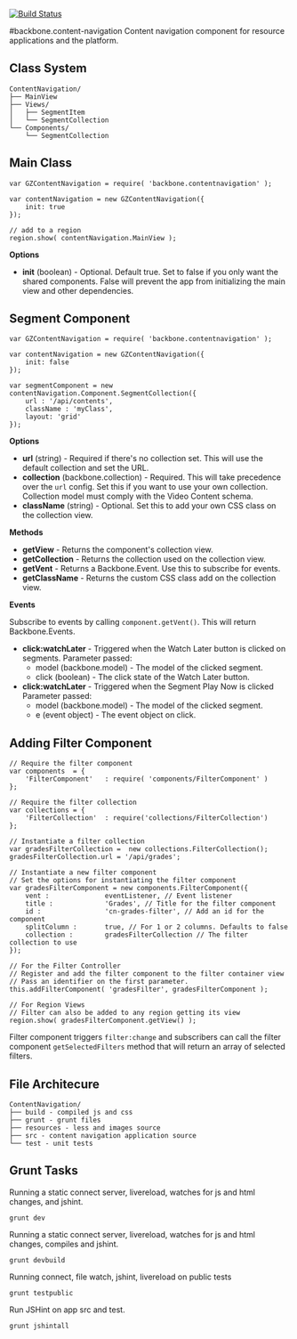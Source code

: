 [![Build Status](https://magnum.travis-ci.com/School-Improvement-Network/backbone.content-navigation.png?token=ENyA7axoxX5Ea7xuQpUx&branch=develop)](https://magnum.travis-ci.com/School-Improvement-Network/backbone.content-navigation)

#backbone.content-navigation
Content navigation component for resource applications and the platform.

## Class System
```
ContentNavigation/
├── MainView
├── Views/
│   ├── SegmentItem
│   └── SegmentCollection
└── Components/
    └── SegmentCollection
```
## Main Class
```
var GZContentNavigation = require( 'backbone.contentnavigation' );

var contentNavigation = new GZContentNavigation({
	init: true
});

// add to a region
region.show( contentNavigation.MainView );
```

**Options**
* **init** (boolean) - Optional. Default true. Set to false if you only want the shared components. False will prevent the app from initializing the main view and other dependencies.

## Segment Component
```
var GZContentNavigation = require( 'backbone.contentnavigation' );

var contentNavigation = new GZContentNavigation({
	init: false
});

var segmentComponent = new contentNavigation.Component.SegmentCollection({
	url	: '/api/contents',
	className : 'myClass',
	layout: 'grid'
});
```
**Options**
* **url** (string) - Required if there's no collection set. This will use the default collection and set the URL.
* **collection** (backbone.collection) - Required. This will take precedence over the ```url``` config. Set this if you want to use your own collection. Collection model must comply with the Video Content schema.
* **className** (string) - Optional. Set this to add your own CSS class on the collection view.

**Methods**
* **getView** - Returns the component's collection view.
* **getCollection** - Returns the collection used on the collection view.
* **getVent** - Returns a Backbone.Event. Use this to subscribe for events.
* **getClassName** - Returns the custom CSS class add on the collection view.

**Events**

Subscribe to events by calling ```component.getVent()```. This will return Backbone.Events.
* **click:watchLater** - Triggered when the Watch Later button is clicked on segments.
	Parameter passed:
	- model (backbone.model) - The model of the clicked segment.
	- click (boolean) - The click state of the Watch Later button.
* **click:watchLater** - Triggered when the Segment Play Now is clicked
	Parameter passed:
	- model (backbone.model) - The model of the clicked segment.
	- e (event object) - The event object on click.

## Adding Filter Component
```
// Require the filter component
var components	= {
	'FilterComponent'	: require( 'components/FilterComponent' )
};

// Require the filter collection
var collections	= {
	'FilterCollection'	: require('collections/FilterCollection')
};

// Instantiate a filter collection
var gradesFilterCollection =  new collections.FilterCollection();
gradesFilterCollection.url = '/api/grades';

// Instantiate a new filter component
// Set the options for instantiating the filter component
var gradesFilterComponent = new components.FilterComponent({
	vent :				eventListener, // Event listener
	title :				'Grades', // Title for the filter component
	id :				'cn-grades-filter', // Add an id for the component
	splitColumn	:		true, // For 1 or 2 columns. Defaults to false
	collection :		gradesFilterCollection // The filter collection to use
});

// For the Filter Controller
// Register and add the filter component to the filter container view
// Pass an identifier on the first parameter.
this.addFilterComponent( 'gradesFilter', gradesFilterComponent );

// For Region Views
// Filter can also be added to any region getting its view
region.show( gradesFilterComponent.getView() );
```

Filter component triggers  ```filter:change``` and subscribers can call the filter component ```getSelectedFilters``` method that will return an array of selected filters.

## File Architecure
```
ContentNavigation/
├── build - compiled js and css
├── grunt - grunt files
├── resources - less and images source
├── src - content navigation application source
└── test - unit tests
```

## Grunt Tasks
Running a static connect server, livereload, watches for js and html changes, and jshint.

```grunt dev```

Running a static connect server, livereload, watches for js and html changes, compiles and jshint.

```grunt devbuild```

Running connect, file watch, jshint, livereload on public tests

```grunt testpublic```

Run JSHint on app src and test.

```grunt jshintall```
